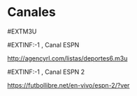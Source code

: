 # Canales
#EXTM3U

#EXTINF:-1 , Canal ESPN 

http://agencyrl.com/listas/deportes6.m3u


#EXTINF:-1 , Canal ESPN 2

https://futbollibre.net/en-vivo/espn-2/?ver

